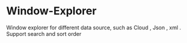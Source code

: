 # Window-Explorer
Window explorer for different data source, such as Cloud , Json , xml .
Support search and sort order 
